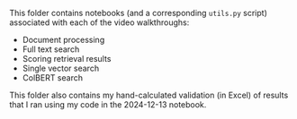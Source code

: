 This folder contains notebooks (and a corresponding `utils.py` script) associated with each of the video walkthroughs:

- Document processing
- Full text search
- Scoring retrieval results
- Single vector search
- ColBERT search

This folder also contains my hand-calculated validation (in Excel) of results that I ran using my code in the 2024-12-13 notebook.
